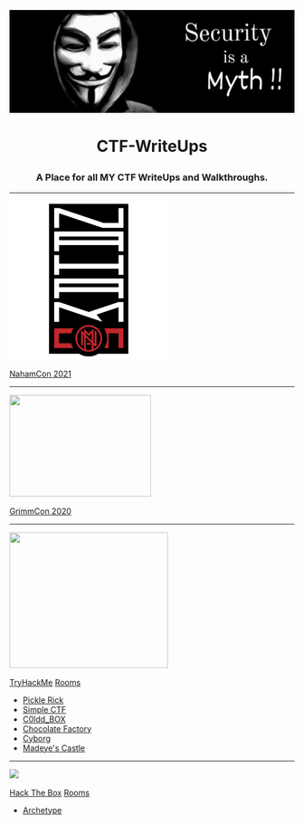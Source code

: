 <p align="center"><img alt="Anonymous" src="./Anonymous.jpg" width="800" ></p>

<h1> <p align="center">CTF-WriteUps</p></h1>

<h3><p align="center">A Place for all MY CTF WriteUps and Walkthroughs.</p></h3>

************************
<img src ="./NahamCon%20CTF%202021/naham_banner.png" width='280'>

[NahamCon 2021](https://nairitya03.github.io/CTF-WriteUps/NahamCon%20CTF%202021/)

************************

<img src ="https://www.trustedsec.com/wp-content/uploads/2020/04/GrimmCon.png" width='250' height='180'>

[GrimmCon 2020](https://nairitya03.github.io/CTF-WriteUps/GrimmCon%20CTF%202020/)

*************************

<img src="https://tryhackme-images.s3.amazonaws.com/user-avatars/af7feb2c43a2c7d5f111b98ccbd15048.png" width='280' height='240'> 

[TryHackMe](https://tryhackme.com/) [Rooms](https://nairitya03.github.io/CTF-WriteUps/THM/) 

  - [Pickle Rick](https://nairitya03.github.io/CTF-WriteUps/THM/Pickle%20Rick)
  - [Simple CTF](https://nairitya03.github.io/CTF-WriteUps/THM/Easy%20CTF)
  - [C0ldd_BOX](https://nairitya03.github.io/CTF-WriteUps/THM/C0ldd_BOX)
  - [Chocolate Factory](https://nairitya03.github.io/CTF-WriteUps/THM/Chocolate%20Factory)
  - [Cyborg](https://nairitya03.github.io/CTF-WriteUps/THM/Cyborg/)
  - [Madeye's Castle](https://nairitya03.github.io/CTF-WriteUps/THM/Madeye's%20Castle/)
  
************************

<img src="https://www.recover-lost-files.us/wp-content/uploads/2019/06/Hacking-The-Box-con-Termux.jpg" width='340'> 

[Hack The Box](https://www.hackthebox.eu/) [Rooms](https://nairitya03.github.io/CTF-WriteUps/HTB/) 

  - [Archetype](https://nairitya03.github.io/CTF-WriteUps/HTB/Archetype)





